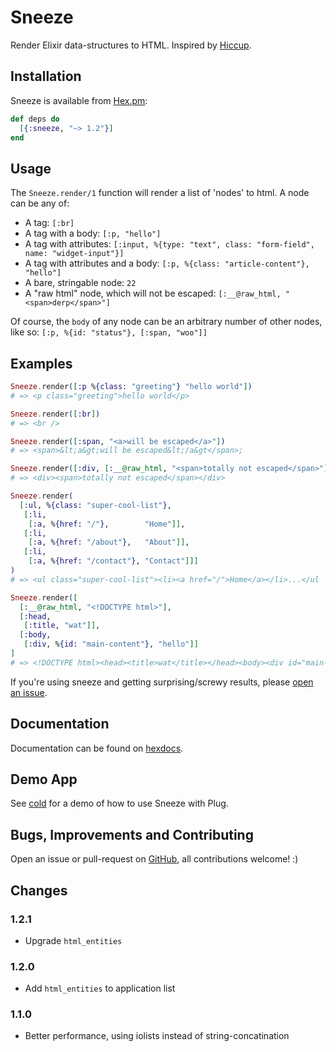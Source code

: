 # Sneeze

Render Elixir data-structures to HTML. Inspired by [Hiccup](https://github.com/weavejester/hiccup).


## Installation

Sneeze is available from [Hex.pm](https://hex.pm/packages/sneeze):

```elixir
def deps do
  [{:sneeze, "~> 1.2"}]
end
```


## Usage

The `Sneeze.render/1` function will render a list of 'nodes' to html. A node can be any of:

- A tag: `[:br]`
- A tag with a body: `[:p, "hello"]`
- A tag with attributes: `[:input, %{type: "text", class: "form-field", name: "widget-input"}]`
- A tag with attributes and a body: `[:p, %{class: "article-content"}, "hello"]`
- A bare, stringable node: `22`
- A "raw html" node, which will not be escaped: `[:__@raw_html, "<span>derp</span>"]`

Of course, the `body` of any node can be an arbitrary number of other nodes, like so:
`[:p, %{id: "status"}, [:span, "woo"]]`


## Examples

```elixir
Sneeze.render([:p %{class: "greeting"} "hello world"])
# => <p class="greeting">hello world</p>

Sneeze.render([:br])
# => <br />

Sneeze.render([:span, "<a>will be escaped</a>"])
# => <span>&lt;a&gt;will be escaped&lt;/a&gt</span>;

Sneeze.render([:div, [:__@raw_html, "<span>totally not escaped</span>"]])
# => <div><span>totally not escaped</span></div>

Sneeze.render(
  [:ul, %{class: "super-cool-list"},
   [:li,
    [:a, %{href: "/"},        "Home"]],
   [:li,
    [:a, %{href: "/about"},   "About"]],
   [:li,
    [:a, %{href: "/contact"}, "Contact"]]]
)
# => <ul class="super-cool-list"><li><a href="/">Home</a></li>...</ul

Sneeze.render([
  [:__@raw_html, "<!DOCTYPE html>"],
  [:head,
   [:title, "wat"]],
  [:body,
   [:div, %{id: "main-content"}, "hello"]]
]
# => <!DOCTYPE html><head><title>wat</title></head><body><div id="main-content">hello</div></body>
```

If you're using sneeze and getting surprising/screwy results, please [open an issue](https://github.com/ShaneKilkelly/sneeze/issues).


## Documentation

Documentation can be found on [hexdocs](https://hexdocs.pm/sneeze/).


## Demo App

See [cold](https://github.com/JuneKelly/cold-sneeze) for a demo of how to use Sneeze with Plug.


## Bugs, Improvements and Contributing

Open an issue or pull-request on [GitHub](https://github.com/JuneKelly/sneeze), all contributions welcome! :)


## Changes

### 1.2.1

- Upgrade `html_entities`


### 1.2.0

- Add `html_entities` to application list


### 1.1.0

- Better performance, using iolists instead of string-concatination
